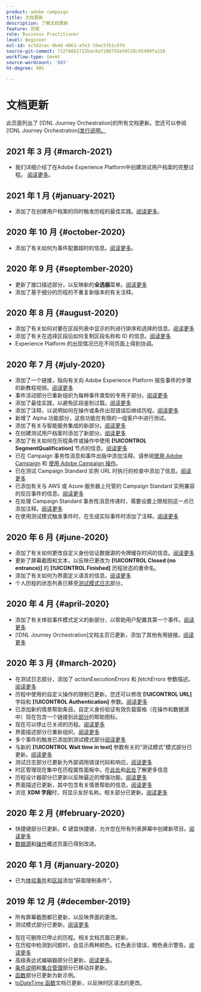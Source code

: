 ```yaml
---
product: adobe campaign
title: 文档更新
description: 了解文档更新
feature: 历程
role: Business Practitioner
level: Beginner
exl-id: ac5d2cec-0b48-4863-afe3-19ac5f61c9fd
source-git-commit: 712f66b2715bac0af206755e59728c95499fa110
workflow-type: tm+mt
source-wordcount: '803'
ht-degree: 98%

---
```


# 文档更新

此页面列出了
[!DNL Journey Orchestration]的所有文档更新。您还可以参阅 [!DNL Journey Orchestration][发行说明。](../release-notes/release-notes.md)

## 2021 年 3 月 {#march-2021}

* 我们详细介绍了在Adobe Experience Platform中创建测试用户档案的完整过程。 [阅读更多](../building-journeys/creating-test-profiles.md)。

## 2021 年 1 月 {#january-2021}

* 添加了在创建用户档案的同时触发历程的最佳实践。[阅读更多](../about/limitations.md#journeys-limitation-profile-creation)。

## 2020 年 10 月 {#october-2020}

* 添加了有关如何为事件配置超时的信息。[阅读更多](../building-journeys/event-activities.md#listening-to-events-during-a-specific-time)。

## 2020 年 9 月 {#september-2020}

* 更新了接口描述部分，以反映新的&#x200B;**全选器**&#x200B;菜单。[阅读更多](../about/user-interface.md)
* 添加了基于细分的历程的不重复新版本的有关注释。

## 2020 年 8 月 {#august-2020}

* 添加了有关如何对要在区段列表中显示的列进行排序和选择的信息。[阅读更多](../building-journeys/segment-qualification-events.md)
* 添加了有关在选择区段后如何复制区段名称和 ID 的信息。[阅读更多](../building-journeys/segment-qualification-events.md)
* Experience Platform 的出现情况已在不同页面上得到协调。

## 2020 年 7 月 {#july-2020}

* 添加了一个链接，指向有关向 Adobe Experience Platform 报告事件的步骤的新教程视频。[阅读更多](../building-journeys/sharing-overview.md)
* 事件活动部分已重新组织为每种事件类型的专用子部分。[阅读更多](../building-journeys/event-activities.md)
* 添加了最佳实践，以避免区段鉴别过载。[阅读更多](../building-journeys/segment-qualification-events.md#speed-segment-qualification)
* 添加了注释，以说明如何在操作或条件出现错误后继续历程。[阅读更多](../about/troubleshooting.md#section_h3q_kqk_fhb)
* 新增了 Alpha 功能部分，这些功能在有限的一组客户中进行测试。
* 添加了有关与智能服务集成的新部分。[阅读更多](../ai-services/ai-services-overview.md)
* 在创建测试用户档案时添加了新部分。[阅读更多](../building-journeys/testing-the-journey.md)
* 添加了有关如何在历程条件或操作中使用 **[!UICONTROL SegmentQualification]** 节点的信息。[阅读更多](../building-journeys/segment-qualification-events.md)
* 已在 Campaign 事务性消息和事件出版中添加注释。请参阅[使用 Adobe Campaign](../action/working-with-adobe-campaign.md) 和 [使用 Adobe Campaign 操作](../building-journeys/using-adobe-campaign-actions.md)。
* 已在测试 Campaign Standard 实例 URL 时执行的检查中添加了信息。[阅读更多](../action/working-with-adobe-campaign.md)
* 已添加有关与 AWS 或 Azure 服务器上托管的 Campaign Standard 实例兼容的反应事件的信息。[阅读更多](../building-journeys/reaction-events.md)
* 在处理 Campaign Standard 事务性消息传递时，需要设置上限规则这一点已添加注释。[阅读更多](../action/working-with-adobe-campaign.md)
* 在使用测试模式触发事件时，在生成实际事件时添加了注释。[阅读更多](../building-journeys/testing-the-journey.md#firing_events)

## 2020 年 6 月 {#june-2020}

* 添加了有关如何更改自定义身份验证数据源的令牌缓存时间的信息。[阅读更多](../datasource/external-data-sources.md#section_wjp_nl5_nhb)
* 更新了屏幕截图和文本，以反映已更改为 **[!UICONTROL Closed (no entrance)]** 的 **[!UICONTROL Finished]** 历程状态的重命名。
* 添加了有关如何为界面定义语言的信息。[阅读更多](../about/user-interface.md)
* 个人历程的状态列表已移至[测试模式日志](../building-journeys/testing-the-journey.md#viewing_logs)部分。

## 2020 年 4 月 {#april-2020}

* 添加了有关体验事件模式定义的新部分，以帮助用户配置其第一个事件。[阅读更多](../event/experience-event-schema.md)
* [!DNL Journey Orchestration]文档主页已更新，添加了其他有用链接。[阅读更多](../../journey-orchestration-home.md)

## 2020 年 3 月 {#march-2020}

* 在测试日志部分，添加了 _actionExecutionErrors_ 和 _fetchErrors_ 参数描述。[阅读更多](../building-journeys/testing-the-journey.md#viewing_logs)
* 历程中使用的自定义操作的限制已更新。您还可以修改 **[!UICONTROL URL]** 字段和 **[!UICONTROL Authentication]** 参数。[阅读更多](../action/about-custom-action-configuration.md)
* 已添加新的情景帮助条目。自定义身份验证有效负载窗格（在操作和数据源中）现在包含一个链接到此[部分](../datasource/external-data-sources.md#section_wjp_nl5_nhb)的帮助图标。
* 现在可以停止已关闭的历程。[阅读更多](../building-journeys/using-the-journey-designer.md)
* 界面描述部分已重新组织。[阅读更多](../about/user-interface.md)
* 多个事件的触发已添加到测试模式部分[阅读更多](../building-journeys/testing-the-journey.md#firing_events)
* 与新的 **[!UICONTROL Wait time in test]** 参数有关的“测试模式”模式部分已更新。[阅读更多](../building-journeys/testing-the-journey.md)
* 测试日志部分已更新为外部调用错误代码和响应。[阅读更多](../building-journeys/testing-the-journey.md#viewing_logs)
* 时区管理现在集中在历程属性面板中。在[此处](../building-journeys/changing-properties.md#timezone)和[此处](../building-journeys/timezone-management.md)了解更多信息
* 历程设计器部分已更新以反映最近的增强功能。[阅读更多](../building-journeys/using-the-journey-designer.md)
* 界面描述已更新，其中包含有关情景帮助的信息。[阅读更多](../about/user-interface.md#section_ksq_zr1_ffb)
* 浏览 **XDM 字段**&#x200B;时，将显示友好名称。相关部分已更新。[阅读更多](../about/user-interface.md#friendly-names-display)

## 2020 年 2 月 {#february-2020}

* 快捷键部分已更新。**C** 键盘快捷键，允许您在所有列表屏幕中创建新项目。[阅读更多](../about/user-interface.md#section_ksq_zr1_ffb)
* [数据源](../datasource/about-data-sources.md)和[操作](../action/action.md)概述页面已得到改进。

## 2020 年 1 月 {#january-2020}

* 已为[体验事件](../datasource/adobe-experience-platform-data-source.md)和[区段](../functions/functioninsegment.md)添加“获取限制条件”。

<!--* The [getBestSendTime documentation](../functions/functiongetbestsendtime.md) has been updated.-->

## 2019 年 12 月 {#december-2019}

* 所有屏幕截图都已更新，以反映界面的更改。
* 测试模式部分已更新。[阅读更多](../building-journeys/testing-the-journey.md)
<!--* A warning has been added in the [email send time optimization](../building-journeys/wait-activity.md) and [predictive fatigue scores](../ai-services/leveraging-fatigue-scores.md) sections. These capabilities are only available to customers who use the [Adobe Experience Platform Data Connector](https://docs.adobe.com/content/help/en/campaign-standard/using/developing/mapping-campaign-and-aep-data/aep-about-data-connector.html).-->
* 现在可删除已停止的历程。相关文档页面已更新。
* 在历程中检测到问题时，会显示两种颜色。红色表示错误，橙色表示警告。[阅读更多](../about/troubleshooting.md)
* 高级表达式编辑器部分已更新。[阅读更多](../expression/expressionadvanced.md)。
* [条件说明](../expression/conditional-instruction.md)和[集合管理](../expression/collection-management-functions.md)部分已移动并更新。
* [函数](../expression/functions.md)部分已更新为新示例。
* [toDateTime 函数](../functions/functiontodatetime.md)文档已更新，以反映时区语法的更改。
